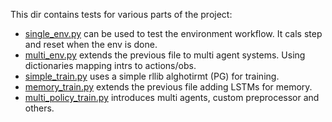 
This dir contains tests for various parts of the project:

- [single_env.py](src/tests/single_env.py) can be used to test the environment workflow. It cals step and reset when the env is done.
- [multi_env.py](src/tests/multi_env.py) extends the previous file to multi agent systems. Using dictionaries mapping intrs to actions/obs.
- [simple_train.py](src/tests/simple_train.py) uses a simple rllib alghotirmt (PG) for training.
- [memory_train.py](src/tests/memory_train.py) extends the previous file adding LSTMs for memory.
- [multi_policy_train.py](src/tests/multi_policy_train.py) introduces multi agents, custom preprocessor and others.